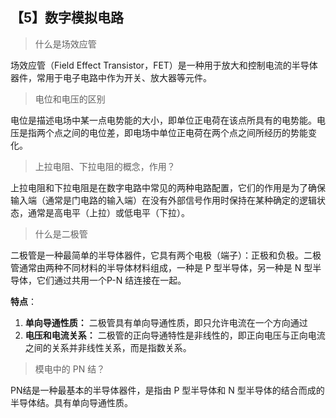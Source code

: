 ## 【5】数字模拟电路


> 什么是场效应管

场效应管（Field Effect Transistor，FET）是一种用于放大和控制电流的半导体器件，常用于电子电路中作为开关、放大器等元件。

> 电位和电压的区别

电位是描述电场中某一点电势能的大小，即单位正电荷在该点所具有的电势能。电压是指两个点之间的电位差，即电场中单位正电荷在两个点之间所经历的势能变化。

> 上拉电阻、下拉电阻的概念，作用？

上拉电阻和下拉电阻是在数字电路中常见的两种电路配置，它们的作用是为了确保输入端（通常是门电路的输入端）在没有外部信号作用时保持在某种确定的逻辑状态，通常是高电平（上拉）或低电平（下拉）。

> 什么是二极管

二极管是一种最简单的半导体器件，它具有两个电极（端子）：正极和负极。二极管通常由两种不同材料的半导体材料组成，一种是 P 型半导体，另一种是 N 型半导体，它们通过共用一个P-N 结连接在一起。

**特点**：

1. **单向导通性质：** 二极管具有单向导通性质，即只允许电流在一个方向通过
2. **电压和电流关系：** 二极管的正向导通特性是非线性的，即正向电压与正向电流之间的关系并非线性关系，而是指数关系。

> 模电中的 PN 结？

PN结是一种最基本的半导体器件，是指由 P 型半导体和 N 型半导体的结合而成的半导体结。具有单向导通性质。
